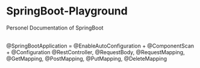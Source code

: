 # SpringBoot-Playground
Personel Documentation of SpringBoot

<br />
@SpringBootApplication = @EnableAutoConfiguration + @ComponentScan + @Configuration
@RestController, 
@RequestBody, 
@RequestMapping, 
@GetMapping, 
@PostMapping, 
@PutMapping, 
@DeleteMapping
